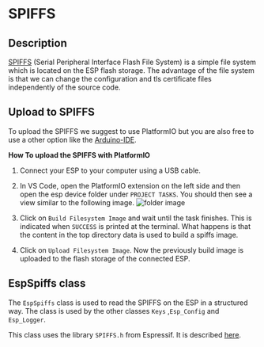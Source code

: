 # SPIFFS

## Description

[SPIFFS](https://docs.espressif.com/projects/esp-idf/en/latest/esp32/api-reference/storage/spiffs.html) (Serial Peripheral Interface Flash File System) is a simple file system which is located on the ESP flash storage. The advantage of the file system is that we can change the configuration and tls certificate files independently of the source code.  

## Upload to SPIFFS

To upload the SPIFFS we suggest to use PlatformIO but you are also free to use a other option like the [Arduino-IDE](https://randomnerdtutorials.com/install-esp32-filesystem-uploader-arduino-ide/).

**How To upload the SPIFFS with PlatformIO**

1. Connect your ESP to your computer using a USB cable.

2. In VS Code, open the PlatformIO extension on the left side and then open the esp device folder under ``PROJECT TASKS``. You should then see a view similar to the following image. 
![folder image](.//..//../assets/upload_spiffs.png)

3. Click on ``Build Filesystem Image`` and wait until the task finishes. This is indicated when ``SUCCESS`` is printed at the terminal. What happens is that the content in the top directory data is used to build a spiffs image.

4. Click on ``Upload Filesystem Image``. Now the previously build image is uploaded to the flash storage of the connected ESP.

## EspSpiffs class

The ``EspSpiffs`` class is used to read the SPIFFS on the ESP in a structured way. The class is used by the other classes ``Keys`` ,``Esp_Config`` and ``Esp_Logger``.

This class uses the library ``SPIFFS.h`` from Espressif. It is described [here](https://arduino-esp8266.readthedocs.io/en/latest/filesystem.html).
